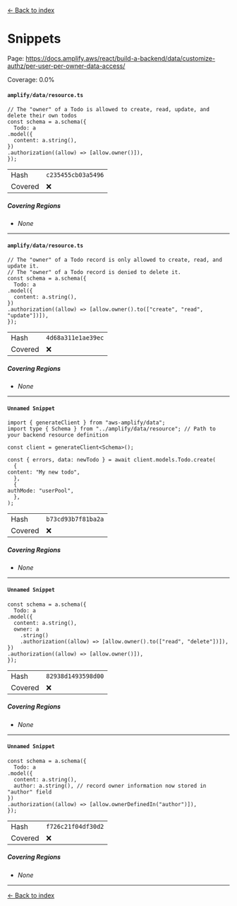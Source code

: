 [<- Back to index](../../../../../../docs-pages.md)

#  Snippets

Page: https://docs.amplify.aws/react/build-a-backend/data/customize-authz/per-user-per-owner-data-access/

Coverage: 0.0%

#### `amplify/data/resource.ts`

~~~
// The "owner" of a Todo is allowed to create, read, update, and delete their own todos
const schema = a.schema({
  Todo: a
.model({
  content: a.string(),
})
.authorization((allow) => [allow.owner()]),
});

~~~

| | |
| -- | -- |
| Hash | `c235455cb03a5496` |
| Covered | ❌ |

##### Covering Regions

- *None*

---

#### `amplify/data/resource.ts`

~~~
// The "owner" of a Todo record is only allowed to create, read, and update it.
// The "owner" of a Todo record is denied to delete it.
const schema = a.schema({
  Todo: a
.model({
  content: a.string(),
})
.authorization((allow) => [allow.owner().to(["create", "read", "update"])]),
});

~~~

| | |
| -- | -- |
| Hash | `4d68a311e1ae39ec` |
| Covered | ❌ |

##### Covering Regions

- *None*

---

#### `Unnamed Snippet`

~~~
import { generateClient } from "aws-amplify/data";
import type { Schema } from "../amplify/data/resource"; // Path to your backend resource definition

const client = generateClient<Schema>();

const { errors, data: newTodo } = await client.models.Todo.create(
  {
content: "My new todo",
  },
  {
authMode: "userPool",
  },
);

~~~

| | |
| -- | -- |
| Hash | `b73cd93b7f81ba2a` |
| Covered | ❌ |

##### Covering Regions

- *None*

---

#### `Unnamed Snippet`

~~~
const schema = a.schema({
  Todo: a
.model({
  content: a.string(),
  owner: a
    .string()
    .authorization((allow) => [allow.owner().to(["read", "delete"])]),
})
.authorization((allow) => [allow.owner()]),
});

~~~

| | |
| -- | -- |
| Hash | `82938d1493598d00` |
| Covered | ❌ |

##### Covering Regions

- *None*

---

#### `Unnamed Snippet`

~~~
const schema = a.schema({
  Todo: a
.model({
  content: a.string(),
  author: a.string(), // record owner information now stored in "author" field
})
.authorization((allow) => [allow.ownerDefinedIn("author")]),
});

~~~

| | |
| -- | -- |
| Hash | `f726c21f04df30d2` |
| Covered | ❌ |

##### Covering Regions

- *None*

---

[<- Back to index](../../../../../../docs-pages.md)
